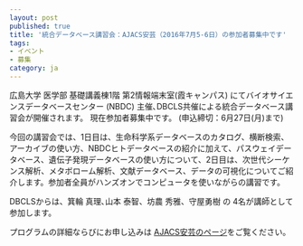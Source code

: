 ```yaml
---
layout: post
published: true
title: '統合データベース講習会：AJACS安芸（2016年7月5-6日）の参加者募集中です'
tags:
- イベント
- 募集
category: ja
---
```

広島大学 医学部 基礎講義棟1階 第2情報端末室(霞キャンパス) にてバイオサイエンスデータベースセンター (NBDC) 主催､DBCLS共催による統合データベース講習会が開催されます。
現在参加者募集中です。 (申込締切：6月27日(月)まで)

 

今回の講習会では、1日目は、生命科学系データベースのカタログ、横断検索、アーカイブの使い方、NBDCヒトデータベースの紹介に加えて、パスウェイデータベース、遺伝子発現データベースの使い方について、2日目は、次世代シーケンス解析、メタボローム解析、文献データベース、データの可視化についてご紹介します。参加者全員がハンズオンでコンピュータを使いながらの講習です。

 

DBCLSからは、箕輪 真理､山本 泰智、坊農 秀雅、守屋勇樹 の 4名が講師として参加します。

 

プログラムの詳細ならびにお申し込みは [AJACS安芸のページ](http://events.biosciencedbc.jp/training/ajacs60)をご覧ください。